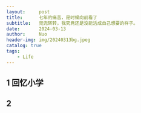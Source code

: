 ```yaml
---
layout:     post
title:      七年的痛苦，是时候向前看了
subtitle:   兜兜转转，我究竟还是没能活成自己想要的样子。
date:       2024-03-13
author:     Nuo
header-img: img/20240313bg.jpeg
catalog: true
tags:
    - Life
---
```


## 1 回忆小学



## 2

